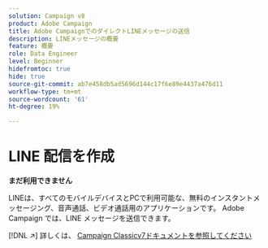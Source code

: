 ```yaml
---
solution: Campaign v8
product: Adobe Campaign
title: Adobe CampaignでのダイレクトLINEメッセージの送信
description: LINEメッセージの概要
feature: 概要
role: Data Engineer
level: Beginner
hidefromtoc: true
hide: true
source-git-commit: ab7e458db5ad5696d144c17f6e89e4437a476d11
workflow-type: tm+mt
source-wordcount: '61'
ht-degree: 19%

---
```


# LINE 配信を作成


**まだ利用できません**


LINEは、すべてのモバイルデバイスとPCで利用可能な、無料のインスタントメッセージング、音声通話、ビデオ通話用のアプリケーションです。 Adobe Campaign では、LINE メッセージを送信できます。

[!DNL :arrow_upper_right:] 詳しくは、 [Campaign Classicv7ドキュメントを参照してください](https://experienceleague.adobe.com/docs/campaign-classic/using/sending-messages/line-channel.html)

